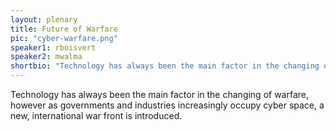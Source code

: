 ```yaml
---
layout: plenary
title: Future of Warfare
pic: "cyber-warfare.png"
speaker1: rboisvert
speaker2: mwalma
shortbio: "Technology has always been the main factor in the changing of warfare, however as governments and industries increasingly occupy cyber space, a new, international war front is introduced."
---
```


Technology has always been the main factor in the changing of warfare, however as governments and industries increasingly occupy cyber space, a new, international war front is introduced.
